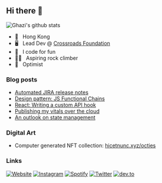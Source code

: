 ## Hi there 👋

![Ghazi's github stats](https://github-readme-stats.vercel.app/api?username=patrixr&show_icons=true&hide_border=true)

- 📍 &nbsp; Hong Kong
- 🖥 &nbsp; Lead Dev @ [Crossroads Foundation](https://crossroads.org.hk)
- 🎲 &nbsp; I code for fun
- 🧗‍♂️ &nbsp; Aspiring rock climber
- 🕺 &nbsp; Optimist

### Blog posts
<!-- BLOG-POST-LIST:START -->
- [Automated JIRA release notes](https://dev.to/patrixr/automated-jira-release-notes-4f20)
- [Design pattern: JS Functional Chains](https://dev.to/patrixr/design-pattern-js-functional-chains-2ahj)
- [React: Writing a custom API hook](https://dev.to/patrixr/react-writing-a-custom-api-hook-l16)
- [Publishing my vitals over the cloud](https://dev.to/patrixr/publishing-my-vitals-over-the-cloud-132e)
- [An outlook on state management](https://dev.to/patrixr/an-outlook-on-state-management-469c)
<!-- BLOG-POST-LIST:END -->

### Digital Art

- Computer generated NFT collection: [hicetnunc.xyz/octies](https://hicetnunc.xyz/octies)

### Links

[![Website](https://img.shields.io/badge/website-dev-2a8?style=flat-square&logo=safari&logoColor=white)](https://tronica.io)
[![Instagram](https://img.shields.io/static/v1?style=flat-square&label=instagram&message=patrixr.r&color=blueviolet&logo=instagram&logoColor=white)](https://www.instagram.com/patrix.r/)
[![Spotify](https://img.shields.io/badge/spotify-patrixr-1DB954?style=flat-square&logo=spotify&logoColor=white)](https://open.spotify.com/user/_themelon)
[![Twitter](https://img.shields.io/static/v1?style=flat-square&label=twitter&message=tronicapps&color=blue&logo=twitter&logoColor=white)](https://twitter.com/tronicapps)
[![dev.to](https://img.shields.io/static/v1?style=flat-square&label=dev.to&message=patrixr&color=black&logo=dev.to&logoColor=white)](https://dev.to/patrixr)

